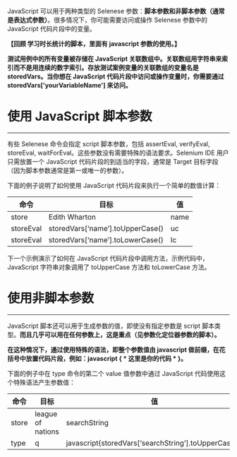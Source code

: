 JavaScript 可以用于两种类型的 Selenese 参数：**脚本参数和非脚本参数（通常是表达式参数）**。很多情况下，你可能需要访问或操作 Selenese 参数中的JavaScript 代码片段中的变量。

**【回顾 学习时长统计的脚本，里面有 javascript 参数的使用。】**

**测试用例中的所有变量被存储在 JavaScript 关联数组中。关联数组用字符串来索引而不是用连续的数字索引。存放测试案例变量的关联数组的变量名是 storedVars。当你想在 JavaScript 代码片段中访问或操作变量时，你需要通过 storedVars['yourVariableName'] 来访问。**

# 使用 JavaScript 脚本参数

---
有些 Selenese 命令会指定 script 脚本参数，包括 assertEval, verifyEval, storeEval, waitForEval。这些参数没有需要特殊的语法要求。Selenium IDE 用户只需放置一个 JavaScript 代码片段的到适当的字段，通常是 Target 目标字段（因为脚本参数通常是第一或唯一的参数）。

下面的例子说明了如何使用 JavaScript 代码片段来执行一个简单的数值计算：

|  命令      |                 目标        |   值  |    
| ----------- | ---------------------------------------- | --- |
| store       | Edith Wharton |  name   |     
| storeEval | storedVars[‘name’].toUpperCase()   | uc    |
| storeEval | storedVars[‘name’].toLowerCase()   |  lc    |

下一个示例演示了如何在 JavaScript 代码片段中调用方法，示例代码中，JavaScript 字符串对象调用了 toUpperCase 方法和 toLowerCase 方法。

# 使用非脚本参数

---
JavaScript 脚本还可以用于生成参数的值，即使没有指定参数是 script 脚本类型。**而且几乎可以用在任何参数上，这是重点（见参数化定位器参数的脚本）。**

**在这种情况下，通过使用特殊的语法，即整个参数值由 javascript 做前缀，在花括号中放置代码片段，例如：javascript { * 这里是你的代码 *  }。**

下面的例子中在 type 命令的第二个 value 值参数中通过 JavaScript 代码使用这个特殊语法产生参数值：

|  命令      |                 目标                          |   值  |    
| ----------- | ---------------------------------------- | --- |
| store       | league of nations |  searchString   |     
| type | q           | javascript{storedVars[‘searchString’].toUpperCase()}    |
